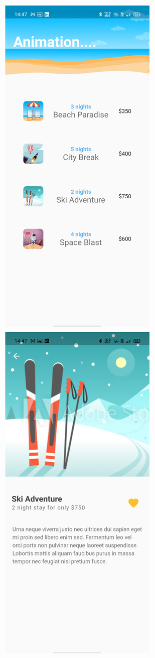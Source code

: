 ![Finished App](https://github.com/ra299/Flutter_Animation/blob/master/Screenshot_2021-06-30-14-47-10-93_6326d3d8e25a3c4d0830dae819fae3e8.jpg)

![Finished App](https://github.com/ra299/Flutter_Animation/blob/master/Screenshot_2021-06-30-14-47-21-36_6326d3d8e25a3c4d0830dae819fae3e8.jpg)